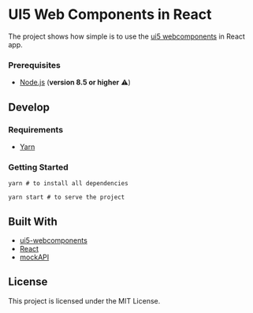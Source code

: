# UI5 Web Components in React

The project shows how simple is to use the [ui5 webcomponents](https://github.com/SAP/ui5-webcomponents) in React app.

### Prerequisites

- [Node.js](https://nodejs.org/) (**version 8.5 or higher** ⚠️)

## Develop

### Requirements
- [Yarn](https://yarnpkg.com/en)

### Getting Started

```
yarn # to install all dependencies
```
```
yarn start # to serve the project
```

## Built With

* [ui5-webcomponents](https://github.com/SAP/ui5-webcomponents)
* [React](https://reactjs.org/)
* [mockAPI](https://www.mockapi.io)


## License

This project is licensed under the MIT License.
